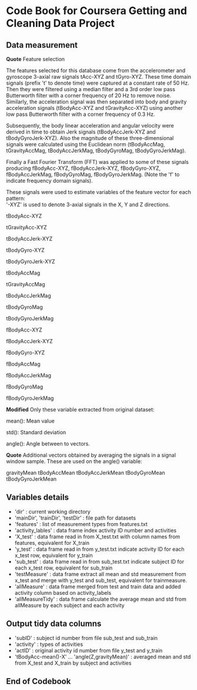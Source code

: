# Code Book for Coursera Getting and Cleaning Data Project

## Data measurement
**Quote** Feature selection

The features selected for this database come from the accelerometer and gyroscope 3-axial raw signals tAcc-XYZ and tGyro-XYZ. These time domain signals (prefix 't' to denote time) were captured at a constant rate of 50 Hz. Then they were filtered using a median filter and a 3rd order low pass Butterworth filter with a corner frequency of 20 Hz to remove noise. Similarly, the acceleration signal was then separated into body and gravity acceleration signals (tBodyAcc-XYZ and tGravityAcc-XYZ) using another low pass Butterworth filter with a corner frequency of 0.3 Hz. 

Subsequently, the body linear acceleration and angular velocity were derived in time to obtain Jerk signals (tBodyAccJerk-XYZ and tBodyGyroJerk-XYZ). Also the magnitude of these three-dimensional signals were calculated using the Euclidean norm (tBodyAccMag, tGravityAccMag, tBodyAccJerkMag, tBodyGyroMag, tBodyGyroJerkMag). 

Finally a Fast Fourier Transform (FFT) was applied to some of these signals producing fBodyAcc-XYZ, fBodyAccJerk-XYZ, fBodyGyro-XYZ, fBodyAccJerkMag, fBodyGyroMag, fBodyGyroJerkMag. (Note the 'f' to indicate frequency domain signals). 

These signals were used to estimate variables of the feature vector for each pattern:  
'-XYZ' is used to denote 3-axial signals in the X, Y and Z directions.

tBodyAcc-XYZ

tGravityAcc-XYZ

tBodyAccJerk-XYZ

tBodyGyro-XYZ

tBodyGyroJerk-XYZ

tBodyAccMag

tGravityAccMag

tBodyAccJerkMag

tBodyGyroMag

tBodyGyroJerkMag

fBodyAcc-XYZ

fBodyAccJerk-XYZ

fBodyGyro-XYZ

fBodyAccMag

fBodyAccJerkMag

fBodyGyroMag

fBodyGyroJerkMag

**Modified** Only these variable extracted from original dataset:

mean(): Mean value

std(): Standard deviation

angle(): Angle between to vectors.


**Quote** Additional vectors obtained by averaging the signals in a signal window sample. These are used on the angle() variable:

gravityMean
tBodyAccMean
tBodyAccJerkMean
tBodyGyroMean
tBodyGyroJerkMean


## Variables details
- 'dir' : current working directory
- 'mainDir', 'trainDir', 'testDir' : file path for datasets
- 'features' : list of measurement types from features.txt
- 'activity_lables' : data frame index activity ID number and activities
- 'X_test' : data frame read in from X_test.txt with column names from features, equivalent for X_train
- 'y_test' : data frame read in from y_test.txt indicate activity ID for each x_test row, equivalent for y_train
- 'sub_test' : data frame read in from sub_test.txt indicate subject ID for each x_test row, equivalent for sub_train
- 'testMeasure' : data frame extract all mean and std measurement from x_test and merge with y_test and sub_test, equivalent for trainmeasure.
- 'allMeasure' : data frame merged from test and train data and added activity column based on activity_labels
- 'allMeasureTidy' : data frame calculate the average mean and std from allMeasure by each subject and each activity

## Output tidy data columns
- 'subID' : subject id number from file sub_test and sub_train
- 'activity' : types of activities
- 'actID' : original activity id number from file y_test and y_train
- 'tBodyAcc-mean()-X' ... 'angle(Z,gravityMean)' : averaged mean and std from X_test and X_train by subject and activities

## End of Codebook

